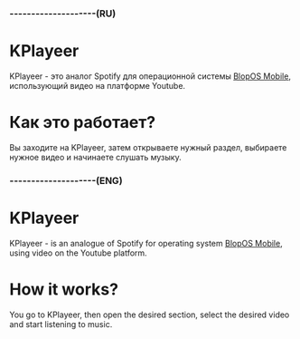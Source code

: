 ### --------------------(RU)
# KPlayeer
KPlayeer - это аналог Spotify для операционной системы [BlopOS Mobile](https://t.me/blopsoft), использующий видео на платформе Youtube.
# Как это работает?
Вы заходите на KPlayeer, затем открываете нужный раздел, выбираете нужное видео и начинаете слушать музыку.
### --------------------(ENG)
# KPlayeer
KPlayeer - is an analogue of Spotify for operating system [BlopOS Mobile](https://t.me/blopsoft), using video on the Youtube platform.
# How it works?
You go to KPlayeer, then open the desired section, select the desired video and start listening to music.
